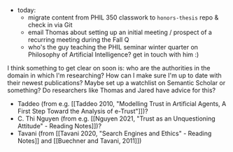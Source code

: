 - today:
	- migrate content from PHIL 350 classwork to `honors-thesis` repo & check in via Git
	- email Thomas about setting up an initial meeting / prospect of a recurring meeting during the Fall Q
	- who's the guy teaching the PHIL seminar winter quarter on Philosophy of Artificial Intelligence? get in touch with him :)

I think something to get clear on soon is: who are the authorities in the domain in which I'm researching? How can I make sure I'm up to date with their newest publications? Maybe set up a watchlist on Semantic Scholar or something? Do researchers like Thomas and Jared have advice for this?
- Taddeo (from e.g. [[Taddeo 2010, "Modelling Trust in Artificial Agents, A First Step Toward the Analysis of e-Trust"]])?
- C. Thi Nguyen (from e.g. [[Nguyen 2021, "Trust as an Unquestioning Attitude" - Reading Notes]])?
- Tavani (from [[Tavani 2020, "Search Engines and Ethics" - Reading Notes]] and [[Buechner and Tavani, 2011]])